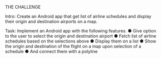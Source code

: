 THE CHALLENGE 

Intro: Create an Android app that get list of airline schedules and display their origin and destination airports on a map.

Task: Implement an Android app with the following features. 
●	Give option to the user to select the origin and destination airport
●	Fetch list of airline schedules based on the selections above
●	Display them on a list
●	Show the origin and destination of the flight on a map upon selection of a schedule
●	And connect them with a polyline 